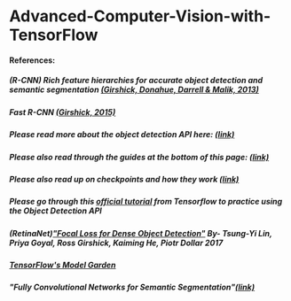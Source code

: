 # Advanced-Computer-Vision-with-TensorFlow

#### References:

##### (R-CNN) Rich feature hierarchies for accurate object detection and semantic segmentation [(Girshick, Donahue, Darrell & Malik, 2013)](https://arxiv.org/abs/1311.2524)
  
##### Fast R-CNN [(Girshick, 2015)](https://arxiv.org/abs/1504.08083)

##### Please read more about the object detection API here: [(link)](https://github.com/tensorflow/models/tree/master/research/object_detection)

##### Please also read through the guides at the bottom of this page: [(link)](https://github.com/tensorflow/models/blob/master/research/object_detection/g3doc/tf2.md)
##### Please also read up on checkpoints and how they work [(link)](https://www.tensorflow.org/guide/checkpoint)

##### Please go through this [official tutorial](https://colab.research.google.com/github/tensorflow/hub/blob/master/examples/colab/tf2_object_detection.ipynb) from Tensorflow to practice using the Object Detection API

##### (RetinaNet)["Focal Loss for Dense Object Detection"](https://arxiv.org/abs/1708.02002) By- Tsung-Yi Lin, Priya Goyal, Ross Girshick, Kaiming He, Piotr Dollar 2017

##### [TensorFlow's Model Garden](https://github.com/tensorflow/models)


##### "Fully Convolutional Networks for Semantic Segmentation"[(link)](https://arxiv.org/abs/1411.4038)
